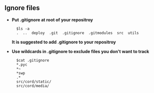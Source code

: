 Ignore files
------------------------------------

* **Put .gitignore at root of your repositroy**

        $ls -a
        .  ..  deploy  .git  .gitignore  .gitmodules  src  utils

  **It is suggested to add .gitignore to your repositroy**

* **Use wildcards in .gitignore to exclude files you don't want to track**
        
        $cat .gitignore 
        *.pyc
        *~
        *swp
        .*
        src/cord/static/
        src/cord/media/
